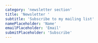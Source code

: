 ```yaml
---
category: 'newsletter section'
title: 'Newsletter '
subtitle: 'Subscribe to my mailing list'
namePlaceholder: 'Name'
emailPlaceholder: 'Email'
submitPlaceholder: 'Subscribe'
---
```

